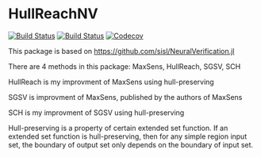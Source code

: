 # HullReachNV

[![Build Status](https://travis-ci.com/Student2Pro/HullReachNV.jl.svg?branch=master)](https://travis-ci.com/Student2Pro/HullReachNV.jl)
[![Build Status](https://ci.appveyor.com/api/projects/status/github/Student2Pro/HullReachNV.jl?svg=true)](https://ci.appveyor.com/project/Student2Pro/HullReachNV-jl)
[![Codecov](https://codecov.io/gh/Student2Pro/HullReachNV.jl/branch/master/graph/badge.svg)](https://codecov.io/gh/Student2Pro/HullReachNV.jl)

This package is based on https://github.com/sisl/NeuralVerification.jl

There are 4 methods in this package: MaxSens, HullReach, SGSV, SCH

HullReach is my improvment of MaxSens using hull-preserving

SGSV is improvment of MaxSens, published by the authors of MaxSens

SCH is my improvment of SGSV using hull-preserving

Hull-preserving is a property of certain extended set function. If an extended set function is hull-preserving, then for any simple region input set, the boundary of output set only depends on the boundary of input set.
